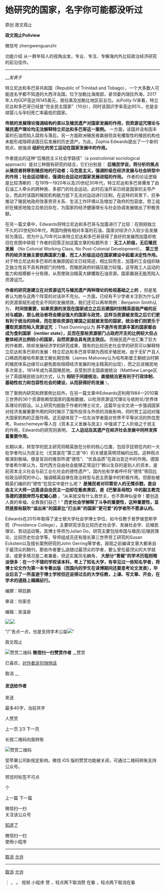 

#  她研究的国家，名字你可能都没听过

原创 政文观止 

**政文观止Poliview** 

微信号 zhengwenguanzhi

功能介绍 从一群年轻人的视角出发，专业、专注、专解海内外比较政治经济研究的前沿佳作。

____

___发表于_


特立尼达和多巴哥共和国（Republic of Trinidad and
Tobago），一个大多数人可能连名字都不知道的大西洋岛国，位于加勒比海南部，紧邻委内瑞拉外海，2017年人均GDP高达16145美元，居拉美及加勒比地区前五位。从Polity
Ⅳ来看，特立尼达和多巴哥已经是“完全民主国家”（10分），同时该国识字率高达95%，也是全球婴儿与孕妇死亡率最低的国家。

**传统的发展理论强调结构约束以及殖民遗产对国家发展的作用，但资源诅咒理论与殖民遗产理论均无法解释特立尼达和多巴哥这一案例。**
一方面，该国并没有因丰富的石油而陷入腐败与落后，另一方面欧洲殖民者羸弱但具有攫取性的殖民机构也未能形成阻碍该国日后发展的历史遗产。为此，Zophia
Edwards提出了一个新的观点，她强调 **组织化的劳工运动在国家发展中的作用。**

作者提出的这种“后殖民主义社会学路径”（a postcolonial sociological approach）是对三种既有研究的结合，它们分别是：
**后殖民学说，将分析的焦点从殖民者转移到殖民地的行动者；马克思主义，强调阶级在经济发展与社会转型中的作用；社会运动理论，强调社会运动对国家发展进程的作用。**
作者的论证逻辑是比较清晰的：在1919—1920年以及20世纪30年代，特立尼达和多巴哥爆发了由石油工人牵头的跨种族、多部门的社会运动，此时石油开采已经是国家的主导产业，而此时该国的殖民机构能力低下无法对运动进行压制，在这样的背景下，抗争推动了殖民地政府改善劳资关系、生活工作环境以及增加了政府的包容度，劳工组织在殖民地独立后依旧存在，为国家的经济健康增长与社会协调发展做出了积极贡献。

在另一篇文章中，Edwards将特立尼达和多巴哥与加蓬进行了比较：在刚刚独立不久的20世纪60年代，两国均拥有相对丰富的石油，国家对经济介入较少且发展较为落后，但为什么70年代以来特立尼达和多巴哥获得了良好的发展而加蓬却依旧在贫困中徘徊？作者的回答正如这篇文章的标题所言：
**无工人阶级，无后殖民发展** （No Colonial Working Class, No Post-Colonial Development）。
**第三世界的经济发展主要依靠国家力量，而工人阶级运动在国家建设中起着决定性作用。**
对于特立尼达和多巴哥的发展原因前文已经简述，相比较而言，加蓬的工会组织缺乏独立性且不具有跨部门的特性，而殖民政府的镇压能力较强，这导致工人运动的能力和规模都十分有限，从而使政治精英大肆攫取石油资源，国家羸弱无能而陷入资源诅咒。

**作者的研究是建立在对资源诅咒与殖民遗产两种理论的检视基础之上的**
，但是笔者认为她与这两个阵营的对话并不充分。一方面，已经有不少学者关注到为什么好的资源禀赋形成完全不同的发展绩效，我们还可以再举两例：Benjamin
Smith认为，
**时间很重要，如果资源的发现在国家成立之后且建国时刻精英面临严峻的反对与威胁，那么统治者将会建设强大的国家与政党，这样当资源被发现之后它们更有利于统治的持续，而在那些资源在建国之前就被发现的国家，统治者们则更乐于攫取资源而陷入资源诅咒**
；Thad Dunning认为 **并不是所有资源丰富的国家都会成为食利国家（rentier
state），反而在那些资源部门占政府开支的比例较大但占整体经济比例较小的国家，自然资源会具有民主效应。**
而殖民遗产也汇集了巨大的作者群，除却发展经济学的研究成果，既有的比较历史社会学的研究可以解释特立尼达和多巴哥的发展：特立尼达和多巴哥早期为西班牙殖民地，由于无矿产且人口稀疏而被哈布斯堡王朝长期忽略（James
Mahoney认为哈布斯堡王朝统治时期的殖民体系边缘可以避免那些阻碍经济发展的地主精英的出现），而之后该殖民地多次易主，1814年成为英国殖民地，且受到宗主国直接统治（Matthew
Lange区分了英国殖民统治的方式，认为 **相较于间接统治，直接统治更有利于行政体制、基础性权力和包容性社会的建设，从而获得好的发展** ）。

除了案例内研究和跨案例比较外，在另一篇文章中Edwards还利用1984—2010第三世界的36个资源依赖型国家的面板数据，以检测资源诅咒理论与依附论/世界体系理论的假设。以上研究均脱胎于作者的博士论文，这篇毕业论文进一步强调国家对经济发展重要作用的同时揭示了国外投资与外债的消极影响，同时劳工运动对强大国家机构的正面作用。这无疑体现了一位左派学者面对世界不平等状况的热忱思考。Rueschemeyer等人在《资本主义发展与民主》中强调了工人阶级之于民主的作用，Edwards的研究则表明，
**工人运动及其遗产在经济社会发展中同样发挥着重要作用。**

长期以来，转型学的民主研究将精英放在分析的核心位置，包括亨廷顿在内的一大批学者均认为民主化（尤其是在“第三波”中）的关键是英明领袖的出现。这种观点推演到极端，便是盲目的推崇所谓“德性”、“优良品质”在政治变迁中的作用。德国学者希尔斯认为，现代西方自由社会能够正常运行“赖以生存的是别人的资本，是前资本主义社会与前工业化社会的德性遗产”。国内也有学者呼吁将“德性”带回比较政治研究的中心，强调精英自律在政治转型与民主质量中的积极作用。但那些被精英们编织的“德性”在现实中是什么呢？
**是殖民者对印第安人的无情杀戮，是自由主义大师一边高谈自由民主一边却在贩卖黑奴，是《巴黎圣母院》中的副主教克洛德的道貌岸然与蛇蝎心肠**
。“从来就没有什么救世主，也不靠神仙皇帝！要创造人类的幸福，全靠我们自己！”
**历史社会学解释了斗争的重要性，这种重要性，显然是那些鼓吹“谈出来”的国家比“打出来”的国家“更可爱”的学者所不愿承认的。**

Edwards在2015年取得了波士顿大学社会学博士学位，如今任教于普罗维登斯学院（Providence
College），主要研究涉及比较历史社会学、发展社会学、后殖民理论、劳动运动等。其博士导师为Julian
Go，研究主要包括帝国与殖民/后殖民理论、比较历史社会学等，导师组成员还有擅长第三世界劳工研究的Susan Eckstein以及擅长案例研究的John
Gerring等学者。政观之前编译文章大都来自于最顶尖的期刊，那些作者要么追随过最顶尖的学者，要么曾在最顶尖的大学就读，或更多情况是二者兼备，但这实属凤毛麟角，
**大部分“青椒”的学术历程则暗淡很多：在一个不错的学校读本科，考上了知名大学，有幸见过一些知名学者，将博士论文作为第一本专著出版（而国内的学生在读博期间还要思考论文发表），毕业后去了一所虽逊于博士学校但还说得过去的大学任教，上课、写文章、开会，在学术的道路上踽踽前行。**

  

编撰：释启鹏

审读：何家丞

编辑：吴温泉

![](/images/496/2.jpeg)![](/images/496/3.jpeg)

"广告点一点，也是支持学术公益![](/images/496/4.png)"



政文观止

![赞赏二维码]() **微信扫一扫赞赏作者** __赞赏

已喜欢，[对作者说句悄悄话](javascript:;)

取消 __

#### 发送给作者

发送

最多40字，当前共字

[](javascript:;) 人赞赏

上一页 [1](javascript:;)/3 下一页

长按二维码向我转账

![赞赏二维码]()

受苹果公司新规定影响，微信 iOS 版的赞赏功能被关闭，可通过二维码转账支持公众号。

预览时标签不可点



个

上一篇 下一篇



微信扫一扫  
关注该公众号

[知道了](javascript:;)

 微信扫一扫  
使用小程序

****

[取消](javascript:void\(0\);) [允许](javascript:void\(0\);)

****

[取消](javascript:void\(0\);) [允许](javascript:void\(0\);)

： ， 。 视频 小程序 赞 ，轻点两下取消赞 在看 ，轻点两下取消在看

